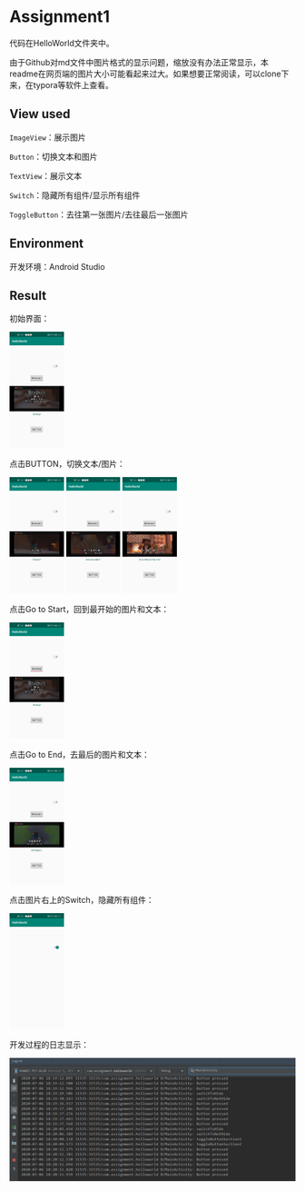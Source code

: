 # Assignment1

代码在HelloWorld文件夹中。

由于Github对md文件中图片格式的显示问题，缩放没有办法正常显示，本readme在网页端的图片大小可能看起来过大。如果想要正常阅读，可以clone下来，在typora等软件上查看。

## View used

`ImageView`：展示图片

`Button`：切换文本和图片

`TextView`：展示文本

`Switch`：隐藏所有组件/显示所有组件

`ToggleButton`：去往第一张图片/去往最后一张图片

## Environment

开发环境：Android Studio

## Result

初始界面：

<img src=".\Images\1.jpg" alt="1-w70" style="zoom:20%;" />

点击BUTTON，切换文本/图片：

<img src=".\Images\2.jpg" alt="1-w70" style="zoom:20%;" />



<img src=".\Images\3.jpg" alt="1-w70" style="zoom:20%;" />

<img src=".\Images\4.jpg" alt="1-w70" style="zoom:20%;" />

点击Go to Start，回到最开始的图片和文本：

<img src=".\Images\5.jpg" alt="1-w70" style="zoom:20%;" />

点击Go to End，去最后的图片和文本：

<img src=".\Images\6.jpg" alt="1-w70" style="zoom:20%;" />

点击图片右上的Switch，隐藏所有组件：

<img src=".\Images\7.jpg" alt="1-w70" style="zoom:20%;" />

开发过程的日志显示：

![8](.\Images\8.png)